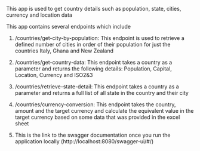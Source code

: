 This app is used to get country details such as population, state, cities, currency and location data

This app contains several endpoints which include
1. /countries/get-city-by-population: This endpoint is used to retrieve a defined number 
of cities in order of their population for just the countries Italy, Ghana and New Zealand

2. /countries/get-country-data: This endpoint takes a country as a parameter and returns the following details: Population, Capital, Location, Currency and ISO2&3

3. /countries/retrieve-state-detail: This endpoint takes a country as a parameter and returns a full list of all state in the country and their city

4. /countries/currency-conversion: This endpoint takes the country, amount and the target currency and calculate the equivalent value in the target currency based on some data that was provided in the excel sheet

5. This is the link to the swagger documentation once you run the application locally (http://localhost:8080/swagger-ui/#/)

